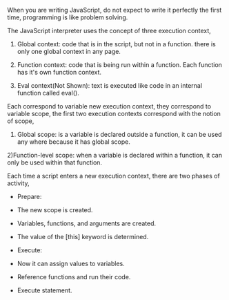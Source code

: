When you are writing JavaScript, do not expect to write it perfectly the first time, programming is like problem solving.

The JavaScript interpreter uses the concept of three execution context,

1. Global context: code that is in the script, but not in a function. there is only one global context in any page.

2. Function context: code that is being run within a function. Each function has it's own function context.

3. Eval context(Not Shown): text is executed like code in an internal function called eval().

Each correspond to variable new execution context, they correspond to variable scope, the first two execution contexts correspond with the notion of scope,

1) Global scope: is a variable is declared outside a function, it can be used any where because it has global scope.

2)Function-level scope: when a variable is declared within a function, it can only be used within that function.

Each time a script enters a new execution context, there are two phases of activity,

* Prepare:

- The new scope is created.

- Variables, functions, and arguments are created.

- The value of the [this] keyword is determined.

* Execute:

- Now it can assign values to variables.

- Reference functions and run their code.

- Execute statement.